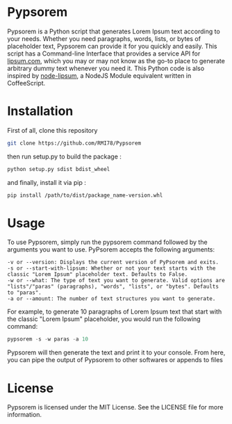 # Pypsorem
Pypsorem is a Python script that generates Lorem Ipsum text according to your needs. Whether you need paragraphs, words, lists, or bytes of placeholder text, Pypsorem can provide it for you quickly and easily.
This script has a Command-line Interface that provides a service API for [lipsum.com](https://lipsum.com), which you may or may not know as the go-to place to generate arbitrary dummy text whenever you need it. 
This Python code is also inspired by [node-lipsum](https://github.com/traviskaufman/node-lipsum), a NodeJS Module equivalent written in CoffeeScript.


# Installation

First of all, clone this repository
```Bash
git clone https://github.com/RMI78/Pypsorem
```

then run setup.py to build the package :
```Bash
python setup.py sdist bdist_wheel
```

and finally, install it via pip :
```Bash
pip install /path/to/dist/package_name-version.whl
```

# Usage

To use Pypsorem, simply run the pypsorem command followed by the arguments you want to use. PyPsorem accepts the following arguments:

    -v or --version: Displays the current version of PyPsorem and exits.
    -s or --start-with-lipsum: Whether or not your text starts with the classic "Lorem Ipsum" placeholder text. Defaults to False.
    -w or --what: The type of text you want to generate. Valid options are "lists"/"paras" (paragraphs), "words", "lists", or "bytes". Defaults to "paras".
    -a or --amount: The number of text structures you want to generate. 

For example, to generate 10 paragraphs of Lorem Ipsum text that start with the classic "Lorem Ipsum" placeholder, you would run the following command:
```Python
pypsorem -s -w paras -a 10
```
Pypsorem will then generate the text and print it to your console.
From here, you can pipe the output of Pypsorem to other softwares or appends to files

# License

Pypsorem is licensed under the MIT License. See the LICENSE file for more information.
